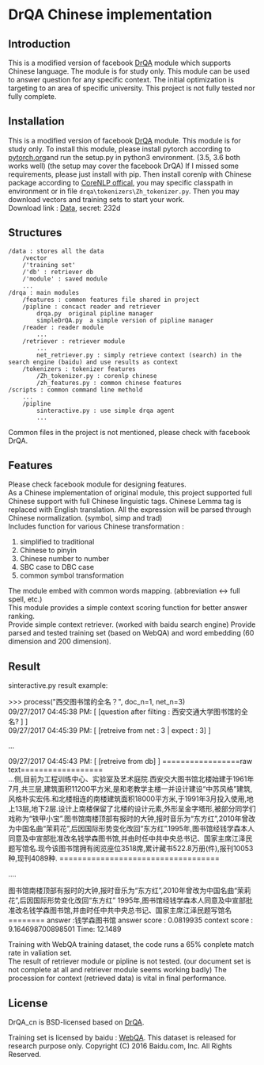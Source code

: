 # DrQA Chinese implementation

## Introduction
This is a modified version of facebook [DrQA](https://github.com/facebookresearch/DrQA) module which supports Chinese language. The module is for study only. This module can be used to answer question for any specific context. The initial optimization is targeting to an area of specific university. This project is not fully tested nor fully complete.

## Installation
This is a modified version of facebook [DrQA](https://github.com/facebookresearch/DrQA) module. This module is for study only.
To install this module, please install pytorch according to [pytorch.org](http://pytorch.org/)and run the setup.py in python3 environment. (3.5, 3.6 both works well) (the setup may cover the facebook DrQA) If I missed some requirements, please just install with pip. Then install corenlp with Chinese package according to [CoreNLP offical](https://stanfordnlp.github.io/CoreNLP/), you may specific classpath in environment or in file `drqa\tokenizers\Zh_tokenizer.py`. Then you may download vectors and training sets to start your work.  
Download link : [Data](https://pan.baidu.com/s/1geMDxMN), secret: 232d

## Structures
    /data : stores all the data  
        /vector 
        /'training set'
        /'db' : retriever db
        /'module' : saved module
        ...
    /drqa : main modules
        /features : common features file shared in project
        /pipline : concact reader and retriever
            drqa.py  original pipline manager
            simpleDrQA.py  a simple version of pipline manager
        /reader : reader module
            ...
        /retriever : retriever module
            ...
            net_retriever.py : simply retrieve context (search) in the search engine (baidu) and use results as context
        /tokenizers : tokenizer features
            /Zh_tokenizer.py : corenlp chinese
            /zh_features.py : common chinese features
    /scripts : common command line methold
        ...
        /pipline
            sinteractive.py : use simple drqa agent
            ...
Common files in the project is not mentioned, please check with facebook DrQA.

## Features
Please check facebook module for designing features.  
As a Chinese implementation of original module, this project supported full Chinese support with full Chinese linguistic tags. Chinese Lemma tag is replaced with English translation. All the expression will be parsed through Chinese normalization. (symbol, simp and trad)  
Includes function for various Chinese transformation :
1. simplified to traditional
2. Chinese to pinyin
3. Chinese number to number
4. SBC case to DBC case
6. common symbol transformation

The module embed with common words mapping. (abbreviation <-> full spell, etc.)    
This module provides a simple context scoring function for better answer ranking.  
Provide simple context retriever. (worked with baidu search engine)
Provide parsed and tested training set (based on WebQA) and word embedding (60 dimension and 200 dimension).


## Result
sinteractive.py result example: 

\>\>\> process("西交图书馆的全名？", doc_n=1, net_n=3)  
09/27/2017 04:45:38 PM: [ [question after filting : 西安交通大学图书馆的全名? ] ]   
09/27/2017 04:45:39 PM: [ [retreive from net : 3 | expect : 3] ]  

...

09/27/2017 04:45:43 PM: [ [retreive from db] ]
\=================raw text==================  
...侧,目前为工程训练中心、实验室及艺术庭院.西安交大图书馆北楼始建于1961年7月,共三层,建筑面积11200平方米,是和老教学主楼一并设计建设“中苏风格”建筑,风格朴实宏伟.和北楼相连的南楼建筑面积18000平方米,于1991年3月投入使用,地上13层,地下2层.设计上南楼保留了北楼的设计元素,外形呈金字塔形,被部分同学们戏称为“铁甲小宝”.图书馆南楼顶部有报时的大钟,报时音乐为“东方红”,2010年曾改为中国名曲“茉莉花”,后因国际形势变化改回“东方红”.1995年,图书馆经钱学森本人同意及中宣部批准改名钱学森图书馆,并由时任中共中央总书记、国家主席江泽民题写馆名.现今该图书馆拥有阅览座位3518席,累计藏书522.8万册(件),报刊10053种,现刊4089种.
\===================================

....

图书馆南楼顶部有报时的大钟,报时音乐为“东方红”,2010年曾改为中国名曲“茉莉花”,后因国际形势变化改回“东方红” 1995年,图书馆经钱学森本人同意及中宣部批准改名钱学森图书馆,并由时任中共中央总书记、国家主席江泽民题写馆名
======== answer :钱学森图书馆
answer score : 0.0819935
context score : 9.164698700898501
Time: 12.1489

Training with WebQA training dataset, the code runs a 65% conplete match rate in valiation set.  
The result of retriever module or pipline is not tested. (our document set is not complete at all and retriever module seems working badly) The procession for context (retrieved data) is vital in final performance. 


## License
DrQA_cn is BSD-licensed based on [DrQA](https://github.com/facebookresearch/DrQA).

Training set is licensed by baidu : [WebQA](http://idl.baidu.com/WebQA.html). This dataset is released for research purpose only. Copyright (C) 2016 Baidu.com, Inc. All Rights Reserved.
    
